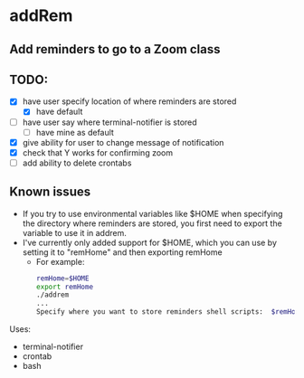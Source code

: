 # addRem
## Add reminders to go to a Zoom class 

## TODO:
- [x] have user specify location of where reminders are stored
  - [x] have default
- [ ] have user say where terminal-notifier is stored
  - [ ] have mine as default
- [x] give ability for user to change message of notification
- [x] check that Y works for confirming zoom
- [ ] add ability to delete crontabs

## Known issues
- If you try to use environmental variables like $HOME when specifying the directory where reminders are stored, you first need to export the variable to use it in addrem. 
- I've currently only added support for $HOME, which you can use by setting it to "remHome" and then exporting remHome
  - For example: 
    ```bash 
    remHome=$HOME 
    export remHome    
    ./addrem
    ...
    Specify where you want to store reminders shell scripts:  $remHome
    ```
Uses:
- terminal-notifier
- crontab
- bash


